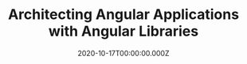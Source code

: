 ---
title: Architecting Angular Applications with Angular Libraries
date: 2020-10-17T00:00:00.000Z
image: speaking.jpg
event: DevFest UK & Ireland
tags: [Angular,Libraries,architecture]
category: talks
---